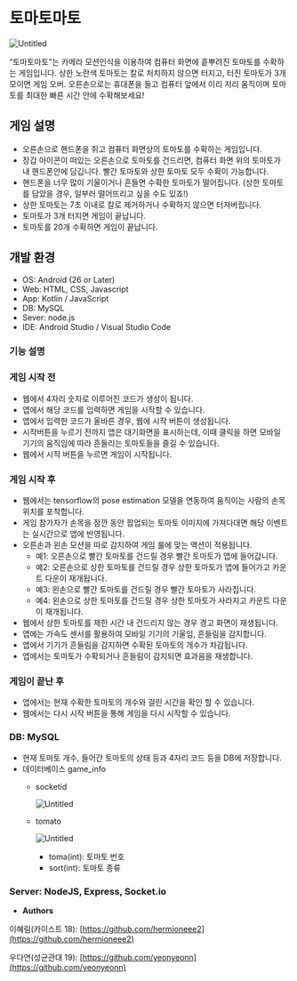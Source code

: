 # 토마토마토

![Untitled](%E1%84%90%E1%85%A9%E1%84%86%E1%85%A1%E1%84%90%E1%85%A9%E1%84%86%E1%85%A1%E1%84%90%E1%85%A9%20e2f607aa33154c4a9435281e2ad5ef3c/Untitled.png)

“토마토마토”는 카메라 모션인식을 이용하여 컴퓨터 화면에 흩뿌려진 토마토를 수확하는 게임입니다. 상한 노란색 토마토는 칼로 처치하지 않으면 터지고, 터진 토마토가 3개 모이면 게임 오버. 오른손으로는 휴대폰을 들고 컴퓨터 앞에서 이리 저리 움직이며 토마토를 최대한 빠른 시간 안에 수확해보세요!

## 게임 설명

- 오른손으로 핸드폰을 쥐고 컴퓨터 화면상의 토마토를 수확하는 게임입니다.
- 장갑 아이콘이 떠있는 오른손으로 토마토를 건드리면, 컴퓨터 화면 위의 토마토가 내 핸드폰안에 담깁니다. 빨간 토마토와 상한 토마토 모두 수확이 가능합니다.
- 핸드폰을 너무 많이 기울이거나 흔들면 수확한 토마토가 떨어집니다. (상한 토마토를 담았을 경우, 일부러 떨어뜨리고 싶을 수도 있죠!)
- 상한 토마토는 7초 이내로 칼로 제거하거나 수확하지 않으면 터져버립니다.
- 토마토가 3개 터지면 게임이 끝납니다.
- 토마토를 20개 수확하면 게임이 끝납니다.

## 개발 환경

- OS: Android (26 or Later)
- Web: HTML, CSS, Javascript
- App: Kotlin / JavaScript
- DB: MySQL
- Sever: node.js
- IDE: Android Studio / Visual Studio Code

### 기능 설명

### **게임 시작 전**

- 웹에서 4자리 숫자로 이루어진 코드가 생성이 됩니다.
- 앱에서 해당 코드를 입력하면 게임을 시작할 수 있습니다.
- 앱에서 입력한 코드가 올바른 경우, 웹에 시작 버튼이 생성됩니다.
- 시작버튼을 누르기 전까지 앱은 대기화면을 표시하는데, 이때 클릭을 하면 모바일 기기의 움직임에 따라 흔들리는 토마토들을 즐길 수 있습니다.
- 웹에서 시작 버튼을 누르면 게임이 시작됩니다.

### **게임 시작 후**

- 웹에서는 tensorflow의 pose estimation 모델을 연동하여 움직이는 사람의 손목 위치를 포착합니다.
- 게임 참가자가 손목을 잠깐 동안 팝업되는 토마토 이미지에 가져다대면 해당 이벤트는 실시간으로 앱에 반영됩니다.
- 오른손과 왼손 모션을 따로 감지하여 게임 룰에 맞는 액션이 적용됩니다.
    - 예1: 오른손으로 빨간 토마토를 건드릴 경우 빨간 토마토가 앱에 들어갑니다.
    - 예2: 오른손으로 상한 토마토를 건드릴 경우 상한 토마토가 앱에 들어가고 카운트 다운이 재개됩니다.
    - 예3: 왼손으로 빨간 토마토를 건드릴 경우 빨간 토마토가 사라집니다.
    - 예4: 왼손으로 상한 토마토를 건드릴 경우 상한 토마토가 사라지고 카운트 다운이 재개됩니다.
- 웹에서 상한 토마토를 제한 시간 내 건드리지 않는 경우 경고 화면이 재생됩니다.
- 앱에는 가속도 센서를 활용하여 모바일 기기의 기울임, 흔들림을 감지합니다.
- 앱에서 기기가 흔들림을 감지하면 수확된 토마토의 개수가 차감됩니다.
- 앱에서는 토마토가 수확되거나 흔들림이 감지되면 효과음을 재생합니다.

### **게임이 끝난 후**

- 앱에서는 현재 수확한 토마토의 개수와 걸린 시간을 확인 할 수 있습니다.
- 웹에서는 다시 시작 버튼을 통해 게임을 다시 시작할 수 있습니다.

### DB: MySQL

- 현재 토마토 개수, 들어간 토마토의 상태 등과 4자리 코드 등을 DB에 저장합니다.
- 데이터베이스 game_info
    - socketid
        
        ![Untitled](%E1%84%90%E1%85%A9%E1%84%86%E1%85%A1%E1%84%90%E1%85%A9%E1%84%86%E1%85%A1%E1%84%90%E1%85%A9%20e2f607aa33154c4a9435281e2ad5ef3c/Untitled%201.png)
        
    - tomato
        
        ![Untitled](%E1%84%90%E1%85%A9%E1%84%86%E1%85%A1%E1%84%90%E1%85%A9%E1%84%86%E1%85%A1%E1%84%90%E1%85%A9%20e2f607aa33154c4a9435281e2ad5ef3c/Untitled%202.png)
        
        - toma(int): 토마토 번호
        - sort(int): 토마토 종류

### Server: NodeJS, Express, Socket.io

- **Authors**

이혜림(카이스트 18): [https://github.com/hermioneee2](https://github.com/hermioneee2)

우다연(성균관대 19): [https://github.com/yeonyeonn](https://github.com/yeonyeonn)
